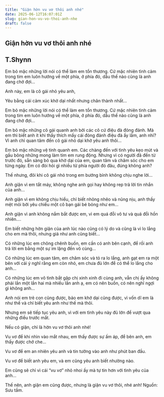 ```yaml
---
title: "Giận hờn vu vơ thôi anh nhé"
date: 2025-06-12T16:07:01Z
slug: gian-hon-vu-vo-thoi-anh-nhe
draft: false
---
```


## Giận hờn vu vơ thôi anh nhé

## T.Shynn

Em bỏ mặc những lời nói có thể làm em tổn thương. Cứ mặc nhiên tình cảm trong tim em luôn hướng về một phía, ở phía đó, dẫu thế nào cũng là anh đang chờ đợi…
 
Anh này, em là cô gái nhỏ yêu anh,
 
Yêu bằng cái cảm xúc khờ dại nhất nhưng chân thành nhất…
 
Em bỏ mặc những lời nói có thể làm em tổn thương. Cứ mặc nhiên tình cảm trong tim em luôn hướng về một phía, ở phía đó, dẫu thế nào cũng là anh đang chờ đợi…
 
Em bỏ mặc những cô gái quanh anh bởi các cô cứ điệu đà đỏng đảnh. Mà em thì biết anh ít khi thấy thích mấy cái đỏng đảnh điệu đà ấy lắm, anh nhỉ? Vì anh chỉ quan tâm đến cô gái nhỏ dại khờ yêu anh thôi…
 
Em bỏ mặc những vệ tinh quanh em. Các chàng đến với tình yêu kẹo mút và gấu bông những mong làm tim em rung động.
 Nhưng vì có người đã đến từ trước đó, sẵn sàng bỏ qua khờ dại của em, quan tâm và chăm sóc cho em từng ngày. Em có đòi hỏi gì nhiều từ phía người đó đâu, đúng không anh?
 
Thế nhưng, đôi khi cô gái nhỏ trong em bướng bỉnh không chịu nghe lời…
 
Anh giận vì em tắt máy, không nghe anh gọi hay không rep trả lời tin nhắn của anh…
 
Anh giận vì em không chịu hiểu, chỉ biết nhõng nhẽo và nũng nịu, anh thấy mệt mỏi bởi yêu chiều một cô bạn gái bé bỏng như em…
 
Anh giận vì anh không nắm bắt được em, vì em quá đỗi vô tư và quá đỗi hồn nhiên….
 
Em biết những hờn giận của anh lúc nào cũng có lý do và cũng là vì lo lắng cho em mà thôi, nhưng giá như anh cũng biết…
 
Có những lúc em chông chênh buồn, em cần có anh bên cạnh, để rồi anh trả lời em bằng một sự im lặng đến vô cùng…
 
Có những lúc em quan tâm, em chăm sóc và tỏ ra lo lắng, anh gạt em ra một bên với cái ý nghĩ rằng em còn nhỏ, em chưa đủ lớn để có thể lo lắng cho anh…
 
Có những lúc em vô tình bắt gặp chị xinh xinh đi cùng anh, vẫn chị ấy không phải lần một lần hai mà nhiều lần anh ạ, em có nên buồn, có nên nghĩ ngợi gì không anh…
 

 
Anh nói em trẻ con cũng được, bảo em khờ dại cũng được, vì vốn dĩ em là như thế và chỉ biết yêu anh như thế mà thôi. 
 
Nhưng em sẽ tiếp tục yêu anh, vì với em tình yêu này đủ lớn để vượt qua những điều trước mắt. 
 
Nếu có giận, chỉ là hờn vu vơ thôi anh nhé! 
 
Vu vơ để khi nhìn vào mắt nhau, em thấy được sự ấm áp, để bên anh, em thấy được chở che...
 
Vu vơ để em an nhiên yêu anh và tin tưởng vào anh như phút ban đầu.
 
Vu vơ để biết anh yêu em, và em cũng yêu anh biết nhường nào.
 
Em cũng sẽ chỉ vì cái “vu vơ” nhỏ nhoi ấy mà tự tin hơn với tình yêu của anh…
 
Thế nên, anh giận em cũng được, nhưng là giận vu vơ thôi, nhé anh!
Nguồn: Sưu tầm.